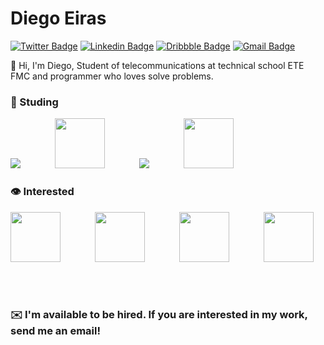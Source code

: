 # Diego Eiras

[![Twitter Badge](https://img.shields.io/badge/-@eiras5g-08A0E9?style=flat-square&labelColor=2E933CB&logo=twitter&logoColor=white&link=https://twitter.com/eiras5g)](https://twitter.com/eiras5g) 
[![Linkedin Badge](https://img.shields.io/badge/-Diego%20Eiras-0077B5?style=flat-square&logo=Linkedin&logoColor=white&link=https://www.linkedin.com/in/diego-eiras-2005ba19b/)](https://www.linkedin.com/in/diego-eiras-2005ba19b/) 
[![Dribbble Badge](https://img.shields.io/badge/-eiras5g-EA4C89?style=flat-square&logo=Dribbble&logoColor=white&link=https://dribbble.com/eiras5g)](https://dribbble.com/eiras5g)
[![Gmail Badge](https://img.shields.io/badge/-diegoeiras.dev@gmail.com-B23121?style=flat-square&logo=Gmail&logoColor=white&link=mailto:diegoeiras.dev@gmail.com)](mailto:diegoeiras.dev@gmail.com)

👋 Hi, I'm Diego, Student of telecommunications at technical school ETE FMC and programmer who loves solve problems.

### 🚀 Studing

<img src="https://img.icons8.com/color/80/000000/javascript.png"/> &nbsp;&nbsp;&nbsp;&nbsp;&nbsp;&nbsp;&nbsp;&nbsp;&nbsp;&nbsp;&nbsp;&nbsp; 
<img src="https://dimitr.im/static/5d08b3c68dd7a1c6e93fb0451be8db5d/c0bbd/nodejs.png" height="80px" width="80px"/> &nbsp;&nbsp;&nbsp;&nbsp;&nbsp;&nbsp;&nbsp;&nbsp;&nbsp;&nbsp;&nbsp;&nbsp;
<img src="https://img.icons8.com/officel/80/000000/react.png"/> &nbsp;&nbsp;&nbsp;&nbsp;&nbsp;&nbsp;&nbsp;&nbsp;&nbsp;&nbsp;&nbsp;&nbsp;
<img src="https://upload.wikimedia.org/wikipedia/commons/thumb/2/29/Postgresql_elephant.svg/1200px-Postgresql_elephant.svg.png" height="80px" width="80px"/> &nbsp;&nbsp;&nbsp;&nbsp;&nbsp;&nbsp;&nbsp;&nbsp;&nbsp;&nbsp;&nbsp;&nbsp;


### 👁️ Interested

<img src="https://sdtimes.com/wp-content/uploads/2018/09/1_JsyV8lXMuTbRVLQ2FPYWAg-490x490.png" height="80px" width="80px"/> &nbsp;&nbsp;&nbsp;&nbsp;&nbsp;&nbsp;&nbsp;&nbsp;&nbsp;&nbsp;&nbsp;&nbsp;
<img src="https://www.itexto.com.br/devkico/wp-content/uploads/2020/02/electron_logo.png" height="80px" width="80px"/> &nbsp;&nbsp;&nbsp;&nbsp;&nbsp;&nbsp;&nbsp;&nbsp;&nbsp;&nbsp;&nbsp;&nbsp;
<img src="https://upload.wikimedia.org/wikipedia/commons/thumb/8/8e/Nextjs-logo.svg/1200px-Nextjs-logo.svg.png" height="80px"/> &nbsp;&nbsp;&nbsp;&nbsp;&nbsp;&nbsp;&nbsp;&nbsp;&nbsp;&nbsp;&nbsp;&nbsp;
<img src="https://upload.wikimedia.org/wikipedia/commons/thumb/1/17/GraphQL_Logo.svg/1200px-GraphQL_Logo.svg.png" height="80px" width="80px"/> &nbsp;&nbsp;&nbsp;&nbsp;&nbsp;&nbsp;&nbsp;&nbsp;&nbsp;&nbsp;&nbsp;&nbsp;

<br>

### ✉️ I'm available to be hired. If you are interested in my work, send me an email!
